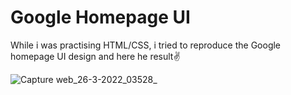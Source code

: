 # Google Homepage UI

While i was practising HTML/CSS, i tried to reproduce the Google homepage UI design and here he result✌ 

![Capture web_26-3-2022_03528_](https://user-images.githubusercontent.com/69805539/160214787-16ce3204-268d-45f0-b655-807c448d05b1.jpeg)
